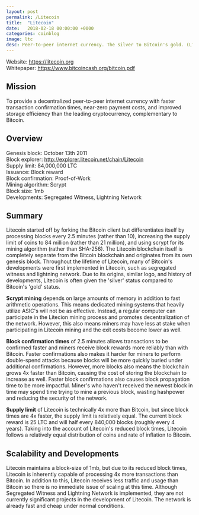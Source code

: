 ```yaml
---
layout: post
permalink: /Litecoin
title:  "Litecoin"
date:   2018-02-18 00:00:00 +0000
categories: coinblog
image: ltc
desc: Peer-to-peer internet currency. The silver to Bitcoin's gold. (LTC).
---
```

Website: <a href="https://litecoin.org">https://litecoin.org</a><br>
Whitepaper: <a href="https://www.bitcoincash.org/bitcoin.pdf">https://www.bitcoincash.org/bitcoin.pdf</a>

<h2>Mission</h2>
To provide a decentralized peer-to-peer internet currency with faster transaction confirmation times, near-zero payment costs, and improved storage efficiency than the leading cryptocurrency, complementary to Bitcoin.

<h2>Overview</h2>
Genesis block: October 13th 2011<br>
Block explorer: <a href="http://explorer.litecoin.net/chain/Litecoin">http://explorer.litecoin.net/chain/Litecoin</a><br>
Supply limit: 84,000,000 LTC<br>
Issuance: Block reward<br>
Block confirmation: Proof-of-Work<br>
Mining algorithm: Scrypt<br>
Block size: 1mb<br>
Developments: Segregated Witness, Lightning Network

<h2>Summary</h2>

Litecoin started off by forking the Bitcoin client but differentiates itself by processing blocks every 2.5 minutes (rather than 10), increasing the supply limit of coins to 84 million (rather than 21 million), and using scrypt for its mining algorithm (rather than SHA-256). The Litecoin blockchain itself is completely separate from the Bitcoin blockchain and originates from its own genesis block. Throughout the lifetime of Litecoin, many of Bitcoin's developments were first implemented in Litecoin, such as segregated witness and lightning network. Due to its origins, similar logo, and history of developments, Litecoin is often given the 'silver' status compared to Bitcoin's 'gold' status.

<b>Scrypt mining</b> depends on large amounts of memory in addition to fast arithmetic operations. This means dedicated mining systems that heavily utilize ASIC's will not be as effective. Instead, a regular computer can participate in the Litecion mining process and promotes decentralization of the network. However, this also means miners may have less at stake when participating in Litecoin mining and the exit costs become lower as well.

<b>Block confirmation times</b> of 2.5 minutes allows transactions to be confirmed faster and miners receive block rewards more reliably than with Bitcoin. Faster confirmations also makes it harder for miners to perform double-spend attacks because blocks will be more quickly buried under additional confirmations. However, more blocks also means the blockchain grows 4x faster than Bitcoin, causing the cost of storing the blockchain to increase as well. Faster block confirmations also causes block propagation time to be more impactful. Miner's who haven't received the newest block in time may spend time trying to mine a previous block, wasting hashpower and reducing the security of the network.

<b>Supply limit</b> of Litecoin is technically 4x more than Bitcoin, but since block times are 4x faster, the supply limit is relatively equal. The current block reward is 25 LTC and will half every 840,000 blocks (roughly every 4 years). Taking into the account of Litecoin's reduced block times, Litecoin follows a relatively equal distribution of coins and rate of inflation to Bitcoin.

<h2>Scalability and Developments</h2>

Litecoin maintains a block-size of 1mb, but due to its reduced block times, Litecoin is inherently capable of processing 4x more transactions than Bitcoin. In addition to this, Litecoin receives less traffic and usage than Bitcoin so there is no immediate issue of scaling at this time. Although Segregated Witness and Lightning Network is implemented, they are not currently significant projects in the development of Litecoin. The network is already fast and cheap under normal conditions.